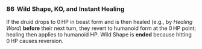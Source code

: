 ### 86 &nbsp;Wild Shape, KO, and Instant Healing

If the druid drops to 0 HP in beast form and is then healed (e.g., by *Healing Word*) **before** their next turn, they revert to humanoid form at the 0 HP point; healing then applies to humanoid HP. Wild Shape is **ended** because hitting 0 HP causes reversion.
